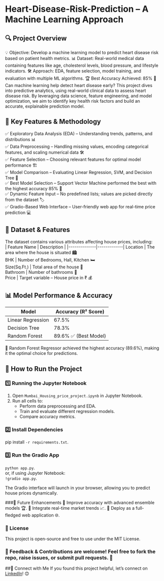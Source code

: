 # Heart-Disease-Risk-Prediction –  A Machine Learning Approach

## 🔍 Project Overview <br>
💡 Objective: Develop a machine learning model to predict heart disease risk based on patient health metrics.
📊 Dataset: Real-world medical data containing features like age, cholesterol levels, blood pressure, and lifestyle indicators.
🛠 Approach: EDA, feature selection, model training, and evaluation with multiple ML algorithms.
🏆 Best Accuracy Achieved: 85%
🚀 Can machine learning help detect heart disease early? This project dives into predictive analytics, using real-world clinical data to assess heart disease risk. By leveraging data science, feature engineering, and model optimization, we aim to identify key health risk factors and build an accurate, explainable prediction model.


## 📌 Key Features & Methodology<br>
✅ Exploratory Data Analysis (EDA) – Understanding trends, patterns, and distributions 📊 <br>
✅ Data Preprocessing – Handling missing values, encoding categorical features, and scaling numerical data 🛠 <br>
✅ Feature Selection – Choosing relevant features for optimal model performance 🏗 <br>
✅ Model Comparison – Evaluating Linear Regression, SVM, and Decision Tree 🔄 <br>
✅ Best Model Selection – Support Vector Machine performed the best with the highest accuracy 85% 🎯 <br>
✅ Dynamic Feature Input – No predefined lists; values are picked directly from the dataset 🏷 <br>
✅ Gradio-Based Web Interface – User-friendly web app for real-time price prediction 💻 <br>

## 📂 Dataset & Features <br>
The dataset contains various attributes affecting house prices, including: <br>
| Feature Name | Description |
|--------------|-------------| 
Location | The area where the house is situated 🏙 <br>
BHK | Number of Bedrooms, Hall, Kitchen 🛏 <br>
Size(Sq.Ft.) | Total area of the house 📐 <br>
Bathroom | Number of bathrooms 🚿 <br>
Price | Target variable – House price in ₹ 💰 <br>

## 📊 Model Performance & Accuracy <br>
| Model | Accuracy (R² Score) |
|-------|---------------------|
Linear Regression | 67.5% <br>
Decision Tree | 78.3% <br>
Random Forest | 89.6% ✅ (Best Model) 

🔹 Random Forest Regressor achieved the highest accuracy (89.6%), making it the optimal choice for predictions. <br>

## 🚀 How to Run the Project <br>
### 1️⃣ Running the Jupyter Notebook
1. Open `Mumbai_Housing_price_project.ipynb` in Jupyter Notebook.
2. Run all cells to:
   - Perform data preprocessing and EDA.
   - Train and evaluate different regression models.
   - Compare accuracy metrics.

 ### 2️⃣ Install Dependencies 
 pip install `-r requirements.txt`. 

### 3️⃣ Run the Gradio App 
`python app.py`. <br>
or, if using Jupyter Notebook: <br>
`!gradio app.py`. 

The Gradio interface will launch in your browser, allowing you to predict house prices dynamically. 

###🌟 Future Enhancements
🔹 Improve accuracy with advanced ensemble models 🏆.
🔹 Integrate real-time market trends 📈.
🔹 Deploy as a full-fledged web application 🌐.

### 📜 License
This project is open-source and free to use under the MIT License.

### 💬 Feedback & Contributions are welcome! Feel free to fork the repo, raise issues, or submit pull requests. 🚀

##📩 Connect with Me
If you found this project helpful, let’s connect on [LinkedIn](https://www.linkedin.com/in/jamshed-ahmad-1a8216278?utm_source=share&utm_campaign=share_via&utm_content=profile&utm_medium=android_app)! 😊



